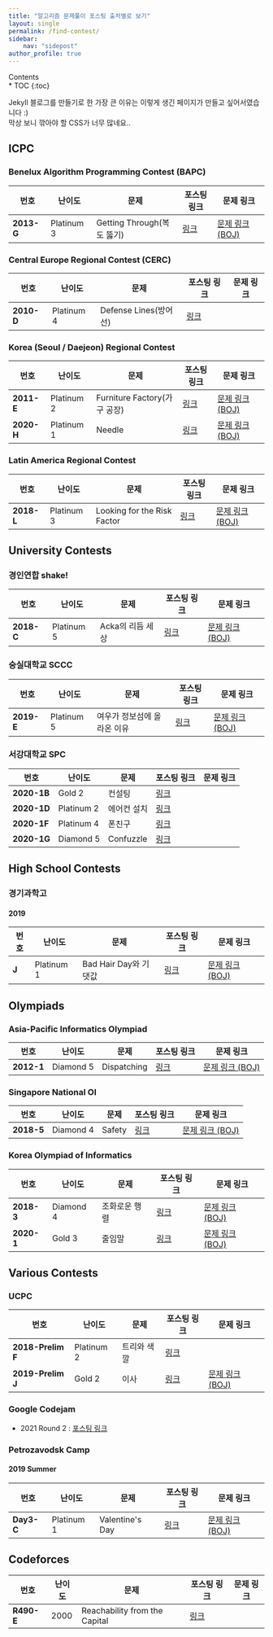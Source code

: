 ```yaml
---
title: "알고리즘 문제풀이 포스팅 출처별로 보기"
layout: single
permalink: /find-contest/
sidebar:
    nav: "sidepost"
author_profile: true
---
```

<div id="toc">
Contents
</div>
* TOC
{:toc}

Jekyll 블로그를 만들기로 한 가장 큰 이유는 이렇게 생긴 페이지가 만들고 싶어서였습니다 :)  
막상 보니 깎아야 할 CSS가 너무 많네요..

## ICPC 
### Benelux Algorithm Programming Contest (BAPC)

| 번호         | 난이도        | 문제                     | 포스팅 링크                     | 문제 링크                                               |
|------------|------------|------------------------|----------------------------|-----------------------------------------------------|
| **2013-G** | Platinum 3 | Getting Through(복도 뚫기) | [링크](/algorithms/BOJ9373/) | [문제 링크 (BOJ)](https://www.acmicpc.net/problem/9373) |

### Central Europe Regional Contest (CERC)

| 번호         | 난이도        | 문제                 | 포스팅 링크                              | 문제 링크 |
|------------|------------|--------------------|-------------------------------------|-------|
| **2010-D** | Platinum 4 | Defense Lines(방어선) | [링크](/algorithms/ps-weekly-21Jul1/) |       |

### Korea (Seoul / Daejeon) Regional Contest

| 번호         | 난이도        | 문제                       | 포스팅 링크                      | 문제 링크                                                |
|------------|------------|--------------------------|-----------------------------|------------------------------------------------------|
| **2011-E** | Platinum 2 | Furniture Factory(가구 공장) | [링크](/algorithms/BOJ8904/)  | [문제 링크 (BOJ)](https://www.acmicpc.net/problem/8904)  |
| **2020-H** | Platinum 1 | Needle                   | [링크](/algorithms/BOJ20176/) | [문제 링크 (BOJ)](https://www.acmicpc.net/problem/20176) |

### Latin America Regional Contest

| 번호         | 난이도        | 문제                          | 포스팅 링크                      | 문제 링크                                                |
|------------|------------|-----------------------------|-----------------------------|------------------------------------------------------|
| **2018-L** | Platinum 3 | Looking for the Risk Factor | [링크](/algorithms/BOJ16532/) | [문제 링크 (BOJ)](https://www.acmicpc.net/problem/16532) |

## University Contests
### 경인연합 shake!

| 번호         | 난이도        | 문제          | 포스팅 링크                      | 문제 링크                                                |
|------------|------------|-------------|-----------------------------|------------------------------------------------------|
| **2018-C** | Platinum 5 | Acka의 리듬 세상 | [링크](/algorithms/BOJ15907/) | [문제 링크 (BOJ)](https://www.acmicpc.net/problem/15907) |

### 숭실대학교 SCCC

| 번호         | 난이도        | 문제              | 포스팅 링크                              | 문제 링크                                                |
|------------|------------|-----------------|-------------------------------------|------------------------------------------------------|
| **2019-E** | Platinum 5 | 여우가 정보섬에 올라온 이유 | [링크](/algorithms/ps-weekly-21Jul1/) | [문제 링크 (BOJ)](https://www.acmicpc.net/problem/15907) |

### 서강대학교 SPC

| 번호         | 난이도        | 문제              | 포스팅 링크                              | 문제 링크                                                |
|------------|------------|-----------------|-------------------------------------|------------------------------------------------------|
| **2020-1B** | Gold 2 | 컨설팅 | [링크](/cp_practice/team_practice_1/) |  |
| **2020-1D** | Platinum 2 | 에어컨 설치 | [링크](/cp_practice/team_practice_1/) |  |
| **2020-1F** | Platinum 4 | 폰친구 | [링크](/cp_practice/team_practice_1/) |  |
| **2020-1G** | Diamond 5 | Confuzzle | [링크](/cp_practice/team_practice_1/) |  |


## High School Contests
### 경기과학고
#### 2019

| 번호    | 난이도        | 문제                | 포스팅 링크                      | 문제 링크                                                |
|-------|------------|-------------------|-----------------------------|------------------------------------------------------|
| **J** | Platinum 1 | Bad Hair Day와 기댓값 | [링크](/algorithms/BOJ18194/) | [문제 링크 (BOJ)](https://www.acmicpc.net/problem/18194) |

## Olympiads 
### Asia-Pacific Informatics Olympiad

| 번호         | 난이도       | 문제          | 포스팅 링크                     | 문제 링크                                               |
|------------|-----------|-------------|----------------------------|-----------------------------------------------------|
| **2012-1** | Diamond 5 | Dispatching | [링크](/algorithms/BOJ4002/) | [문제 링크 (BOJ)](https://www.acmicpc.net/problem/4002) |

### Singapore National OI 

| 번호         | 난이도       | 문제     | 포스팅 링크                      | 문제 링크                                                |
|------------|-----------|--------|-----------------------------|------------------------------------------------------|
| **2018-5** | Diamond 4 | Safety | [링크](/algorithms/BOJ19693/) | [문제 링크 (BOJ)](https://www.acmicpc.net/problem/19693) |

### Korea Olympiad of Informatics

| 번호         | 난이도       | 문제      | 포스팅 링크                              | 문제 링크                                                |
|------------|-----------|---------|-------------------------------------|------------------------------------------------------|
| **2018-3** | Diamond 4 | 조화로운 행렬 | [링크](/algorithms/BOJ15977/)         | [문제 링크 (BOJ)](https://www.acmicpc.net/problem/15977) |
| **2020-1** | Gold 3    | 줄임말     | [링크](/algorithms/ps-weekly-21may1/) | [문제 링크 (BOJ)](https://www.acmicpc.net/problem/20191) |

## Various Contests
### UCPC

| 번호                | 난이도        | 문제     | 포스팅 링크                              | 문제 링크                                                |
|-------------------|------------|--------|-------------------------------------|------------------------------------------------------|
| **2018-Prelim F** | Platinum 2 | 트리와 색깔 | [링크](/algorithms/ps-weekly-21Jul1/) |                                                      |
| **2019-Prelim J** | Gold 2     | 이사     | [링크](/algorithms/BOJ17371/)         | [문제 링크 (BOJ)](https://www.acmicpc.net/problem/17371) |

### Google Codejam
- 2021 Round 2 : [포스팅 링크](/algorithms/Codejam-2021-R2/)

### Petrozavodsk Camp
#### 2019 Summer

| 번호         | 난이도        | 문제              | 포스팅 링크                      | 문제 링크                                                |
|------------|------------|-----------------|-----------------------------|------------------------------------------------------|
| **Day3-C** | Platinum 1 | Valentine's Day | [링크](/algorithms/BOJ18600/) | [문제 링크 (BOJ)](https://www.acmicpc.net/problem/18600) |


## Codeforces 
| 번호         | 난이도        | 문제              | 포스팅 링크                      | 문제 링크                                                |
|------------|------------|-----------------|-----------------------------|------------------------------------------------------|
| **R490-E** | 2000 | Reachability from the Capital | [링크](/algorithms/ps-weekly-21Jul1/)  |  |